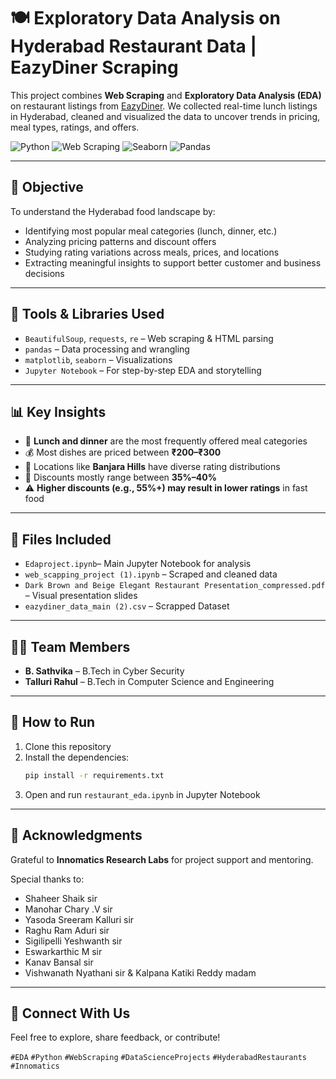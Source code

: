 # 🍽️ Exploratory Data Analysis on Hyderabad Restaurant Data | EazyDiner Scraping

This project combines **Web Scraping** and **Exploratory Data Analysis (EDA)** on restaurant listings from [EazyDiner](https://www.eazydiner.com/hyderabad/restaurants). We collected real-time lunch listings in Hyderabad, cleaned and visualized the data to uncover trends in pricing, meal types, ratings, and offers.

![Python](https://img.shields.io/badge/Python-EDA-blue)
![Web Scraping](https://img.shields.io/badge/WebScraping-BeautifulSoup-yellowgreen)
![Seaborn](https://img.shields.io/badge/Visualization-Seaborn-orange)
![Pandas](https://img.shields.io/badge/Data-Pandas-brightgreen)

---

## 📌 Objective

To understand the Hyderabad food landscape by:
- Identifying most popular meal categories (lunch, dinner, etc.)
- Analyzing pricing patterns and discount offers
- Studying rating variations across meals, prices, and locations
- Extracting meaningful insights to support better customer and business decisions

---

## 🔧 Tools & Libraries Used

- `BeautifulSoup`, `requests`, `re` – Web scraping & HTML parsing  
- `pandas` – Data processing and wrangling  
- `matplotlib`, `seaborn` – Visualizations  
- `Jupyter Notebook` – For step-by-step EDA and storytelling  

---

## 📊 Key Insights

- 🍱 **Lunch and dinner** are the most frequently offered meal categories  
- 💰 Most dishes are priced between **₹200–₹300**  
- 📍 Locations like **Banjara Hills** have diverse rating distributions  
- 🎁 Discounts mostly range between **35%–40%**  
- ⚠️ **Higher discounts (e.g., 55%+) may result in lower ratings** in fast food  

---

## 📁 Files Included

- `Edaproject.ipynb`– Main Jupyter Notebook for analysis  
- `web_scapping_project (1).ipynb` – Scraped and cleaned data  
- `Dark Brown and Beige Elegant Restaurant Presentation_compressed.pdf` – Visual presentation  slides  
- `eazydiner_data_main (2).csv` – Scrapped Dataset

---

## 👨‍💻 Team Members

- **B. Sathvika** – B.Tech in Cyber Security  
- **Talluri Rahul** – B.Tech in Computer Science and Engineering  

---

## 🚀 How to Run

1. Clone this repository  
2. Install the dependencies:
   ```bash
   pip install -r requirements.txt
   ```
3. Open and run `restaurant_eda.ipynb` in Jupyter Notebook

---

## 🙌 Acknowledgments

Grateful to **Innomatics Research Labs** for project support and mentoring.

Special thanks to:
- Shaheer Shaik sir  
- Manohar Chary .V sir  
- Yasoda Sreeram Kalluri sir  
- Raghu Ram Aduri sir  
- Sigilipelli Yeshwanth sir  
- Eswarkarthic M sir  
- Kanav Bansal sir  
- Vishwanath Nyathani sir & Kalpana Katiki Reddy madam  

---

## 📎 Connect With Us

Feel free to explore, share feedback, or contribute!

`#EDA` `#Python` `#WebScraping` `#DataScienceProjects` `#HyderabadRestaurants` `#Innomatics`
